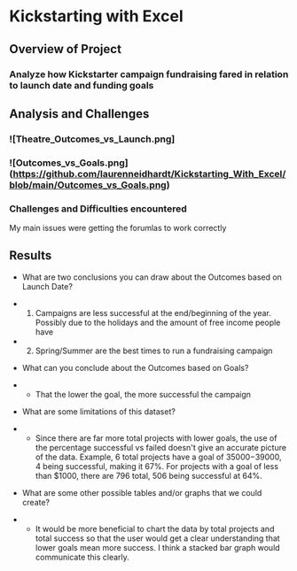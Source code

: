 # Kickstarting with Excel

## Overview of Project

### Analyze how Kickstarter campaign fundraising fared in relation to launch date and funding goals

## Analysis and Challenges

### ![Theatre_Outcomes_vs_Launch.png]

### ![Outcomes_vs_Goals.png] (https://github.com/laurenneidhardt/Kickstarting_With_Excel/blob/main/Outcomes_vs_Goals.png)

### Challenges and Difficulties encountered
My main issues were getting the forumlas to work correctly

## Results

- What are two conclusions you can draw about the Outcomes based on Launch Date? 
-   1. Campaigns are less successful at the end/beginning of the year. Possibly due to the holidays and the amount of free income people have 
-   2. Spring/Summer are the best times to run a fundraising campaign

- What can you conclude about the Outcomes based on Goals? 
- * That the lower the goal, the more successful the campaign

- What are some limitations of this dataset? 
-  * Since there are far more total projects with lower goals, the use of the percentage successful vs failed doesn't give an accurate picture of the data. Example, 6 total projects have a goal of $35000-$39000, 4 being successful, making it 67%. For projects with a goal of less than $1000, there are 796 total, 506 being successful at 64%. 

- What are some other possible tables and/or graphs that we could create? 
-  * It would be more beneficial to chart the data by total projects and total success so that the user would get a clear understanding that lower goals mean more success. I think a stacked bar graph would communicate this clearly. 
